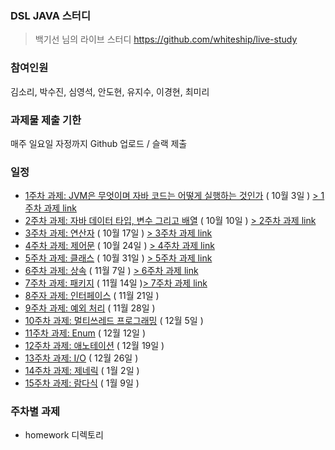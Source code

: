 ### DSL JAVA 스터디

> 백기선 님의 라이브 스터디
> https://github.com/whiteship/live-study

### 참여인원

김소리, 박수진, 심영석, 안도현, 유지수, 이경현, 최미리

### 과제물 제출 기한

매주 일요일 자정까지 Github 업로드 / 슬랙 제출

### 일정

- [1주차 과제: JVM은 무엇이며 자바 코드는 어떻게 실행하는 것인가](https://github.com/whiteship/live-study/issues/1) ( 10월 3일 ) [> 1주차 과제 link](https://github.com/Supreme-YS/Theorem/blob/main/Java/week1.md)
- [2주차 과제: 자바 데이터 타입, 변수 그리고 배열](https://github.com/whiteship/live-study/issues/2) ( 10월 10일 ) [> 2주차 과제 link](https://github.com/Supreme-YS/Theorem/blob/main/Java/week2.md)
- [3주차 과제: 연산자](https://github.com/whiteship/live-study/issues/3) ( 10월 17일 ) [> 3주차 과제 link](https://github.com/Supreme-YS/Theorem/blob/main/Java/week3.md)
- [4주차 과제: 제어문](https://github.com/whiteship/live-study/issues/4) ( 10월 24일 ) [> 4주차 과제 link](https://github.com/Supreme-YS/Theorem/blob/main/Java/week4.md)
- [5주차 과제: 클래스](https://github.com/whiteship/live-study/issues/5) ( 10월 31일 ) [> 5주차 과제 link](https://github.com/Supreme-YS/Theorem/blob/main/Java/week5.md)
- [6주차 과제: 상속](https://github.com/whiteship/live-study/issues/6) ( 11월 7일 ) [> 6주차 과제 link](https://github.com/Supreme-YS/Theorem/blob/main/Java/week6.md)
- [7주차 과제: 패키지](https://github.com/whiteship/live-study/issues/7) ( 11월 14일 )[> 7주차 과제 link](https://github.com/Supreme-YS/Theorem/blob/main/Java/week7.md)
- [8주자 과제: 인터페이스](https://github.com/whiteship/live-study/issues/8) ( 11월 21일 )
- [9주차 과제: 예외 처리](https://github.com/whiteship/live-study/issues/9) ( 11월 28일 )
- [10주차 과제: 멀티쓰레드 프로그래밍](https://github.com/whiteship/live-study/issues/10) ( 12월 5일 )
- [11주차 과제: Enum](https://github.com/whiteship/live-study/issues/11) ( 12월 12일 )
- [12주차 과제: 애노테이션](https://github.com/whiteship/live-study/issues/12) ( 12월 19일 )
- [13주차 과제: I/O](https://github.com/whiteship/live-study/issues/13) ( 12월 26일 )
- [14주차 과제: 제네릭](https://github.com/whiteship/live-study/issues/14) ( 1월 2일 )
- [15주차 과제: 람다식](https://github.com/whiteship/live-study/issues/15) ( 1월 9일 )

### 주차별 과제

- homework 디렉토리
